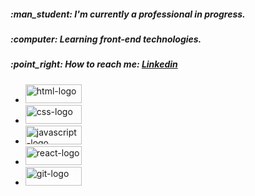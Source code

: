 <h5 align="left">:man_student: I'm currently a professional in progress.</h5>
<h5 align="left">:computer: Learning front-end technologies.</h5>
<h5 align="left">:point_right: How to reach me: <a href="https://www.linkedin.com/in/gilberto-oliveira-a06601243/">Linkedin</a></h5>


* <img width="90px" height="30px" src="https://img.shields.io/badge/HTML5-E34F26?style=for-the-badge&logo=html5&logoColor=white" alt="html-logo">
* <img width="90px" height="30px" src="https://img.shields.io/badge/CSS3-1572B6?style=for-the-badge&logo=css3&logoColor=white" alt="css-logo">
* <img width="90px" height="30px" src="https://img.shields.io/badge/JavaScript-323330?style=for-the-badge&logo=javascript&logoColor=F7DF1E" alt="javascript-logo">
* <img width="90px" height="30px" src="https://img.shields.io/badge/React-20232A?style=for-the-badge&logo=react&logoColor=61DAFB" alt="react-logo">
* <img width="90px" height="30px" src="https://img.shields.io/badge/GIT-E44C30?style=for-the-badge&logo=git&logoColor=white" alt="git-logo">


<!--
**Gilbertoliveira/gilbertoliveira** is a ✨ _special_ ✨ repository because its `README.md` (this file) appears on your GitHub profile.

Here are some ideas to get you started:

- 🔭 I’m currently working on ...
- 🌱 I’m currently learning ...
- 👯 I’m looking to collaborate on ...
- 🤔 I’m looking for help with ...
- 💬 Ask me about ...
- 📫 How to reach me: ...
- 😄 Pronouns: ...
- ⚡ Fun fact: ...
-->

